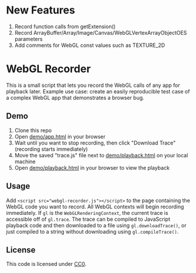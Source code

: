 # New Features

1. Record function calls from getExtension()
2. Record ArrayBuffer/Array/Image/Canvas/WebGLVertexArrayObjectOES parameters
3. Add comments for WebGL const values such as TEXTURE_2D

# WebGL Recorder

This is a small script that lets you record the WebGL calls of any app for playback later.
Example use case: create an easily reproducible test case of a complex WebGL app that demonstrates a browser bug.

## Demo

1. Clone this repo
2. Open [demo/app.html](https://evanw.github.io/webgl-recorder/demo/app.html) in your browser
3. Wait until you want to stop recording, then click "Download Trace" (recording starts immediately)
4. Move the saved "trace.js" file next to [demo/playback.html](https://evanw.github.io/webgl-recorder/demo/playback.html) on your local machine
5. Open [demo/playback.html](https://evanw.github.io/webgl-recorder/demo/playback.html) in your browser to view the playback

## Usage

Add `<script src="webgl-recorder.js"></script>` to the page containing the WebGL code you want to record.
All WebGL contexts will begin recording immediately.
If `gl` is the `WebGLRenderingContext`, the current trace is accessible off of `gl.trace`.
The trace can be compiled to JavaScript playback code and then downloaded to a file using `gl.downloadTrace()`, or just compiled to a string without downloading using `gl.compileTrace()`.

## License

This code is licensed under [CC0](https://creativecommons.org/publicdomain/zero/1.0/).
